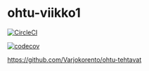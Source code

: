 # ohtu-viikko1

[![CircleCI](https://circleci.com/gh/Varjokorento/ohtu-viikko1.svg?style=svg)](https://circleci.com/gh/Varjokorento/ohtu-viikko1)

[![codecov](https://codecov.io/gh/Varjokorento/ohtu-viikko1/branch/master/graph/badge.svg)](https://codecov.io/gh/Varjokorento/ohtu-viikko1)

https://github.com/Varjokorento/ohtu-tehtavat

